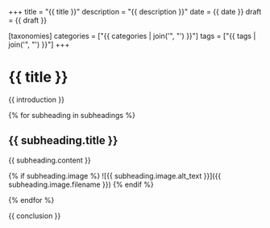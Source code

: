 +++
title = "{{ title }}"
description = "{{ description }}"
date = {{ date }}
draft = {{ draft }}

[taxonomies]
categories = ["{{ categories | join('", "') }}"]
tags = ["{{ tags | join('", "') }}"]
+++

# {{ title }}

{{ introduction }}

{% for subheading in subheadings %}
## {{ subheading.title }}

{{ subheading.content }}

{% if subheading.image %}
![{{ subheading.image.alt_text }}]({{ subheading.image.filename }})
{% endif %}

{% endfor %}

{{ conclusion }} 